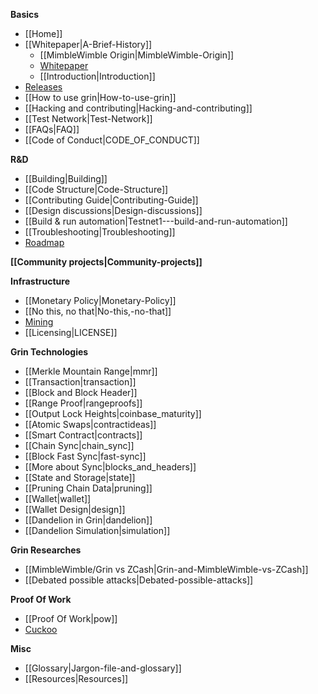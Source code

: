 **Basics**
- [[Home]]
- [[Whitepaper|A-Brief-History]]
    - [[MimbleWimble Origin|MimbleWimble-Origin]]
    - [Whitepaper](https://download.wpsoftware.net/bitcoin/wizardry/mimblewimble.pdf)
    - [[Introduction|Introduction]] 
- [Releases]()
- [[How to use grin|How-to-use-grin]]
- [[Hacking and contributing|Hacking-and-contributing]]
- [[Test Network|Test-Network]]
- [[FAQs|FAQ]]
- [[Code of Conduct|CODE_OF_CONDUCT]]

**R&D**

- [[Building|Building]]
- [[Code Structure|Code-Structure]]
- [[Contributing Guide|Contributing-Guide]]
- [[Design discussions|Design-discussions]]
- [[Build & run automation|Testnet1---build-and-run-automation]]
- [[Troubleshooting|Troubleshooting]]
- [Roadmap]()

**[[Community projects|Community-projects]]**

**Infrastructure**
- [[Monetary Policy|Monetary-Policy]]
- [[No this, no that|No-this,-no-that]]
- [Mining](https://www.grin-forum.org/t/how-to-mine-cuckoo-30-in-grin-help-us-test-and-collect-stats/152)
- [[Licensing|LICENSE]]

**Grin Technologies**
- [[Merkle Mountain Range|mmr]]
- [[Transaction|transaction]]
- [[Block and Block Header]]
- [[Range Proof|rangeproofs]]
- [[Output Lock Heights|coinbase_maturity]]
- [[Atomic Swaps|contractideas]]
- [[Smart Contract|contracts]]
- [[Chain Sync|chain_sync]]
- [[Block Fast Sync|fast-sync]]
- [[More about Sync|blocks_and_headers]]
- [[State and Storage|state]]
- [[Pruning Chain Data|pruning]]
- [[Wallet|wallet]]
- [[Wallet Design|design]]
- [[Dandelion in Grin|dandelion]]
- [[Dandelion Simulation|simulation]]

**Grin Researches**
- [[MimbleWimble/Grin vs ZCash|Grin-and-MimbleWimble-vs-ZCash]]
- [[Debated possible attacks|Debated-possible-attacks]]

**Proof Of Work**
- [[Proof Of Work|pow]]
- [Cuckoo](https://github.com/tromp/cuckoo)

**Misc**
- [[Glossary|Jargon-file-and-glossary]]
- [[Resources|Resources]]